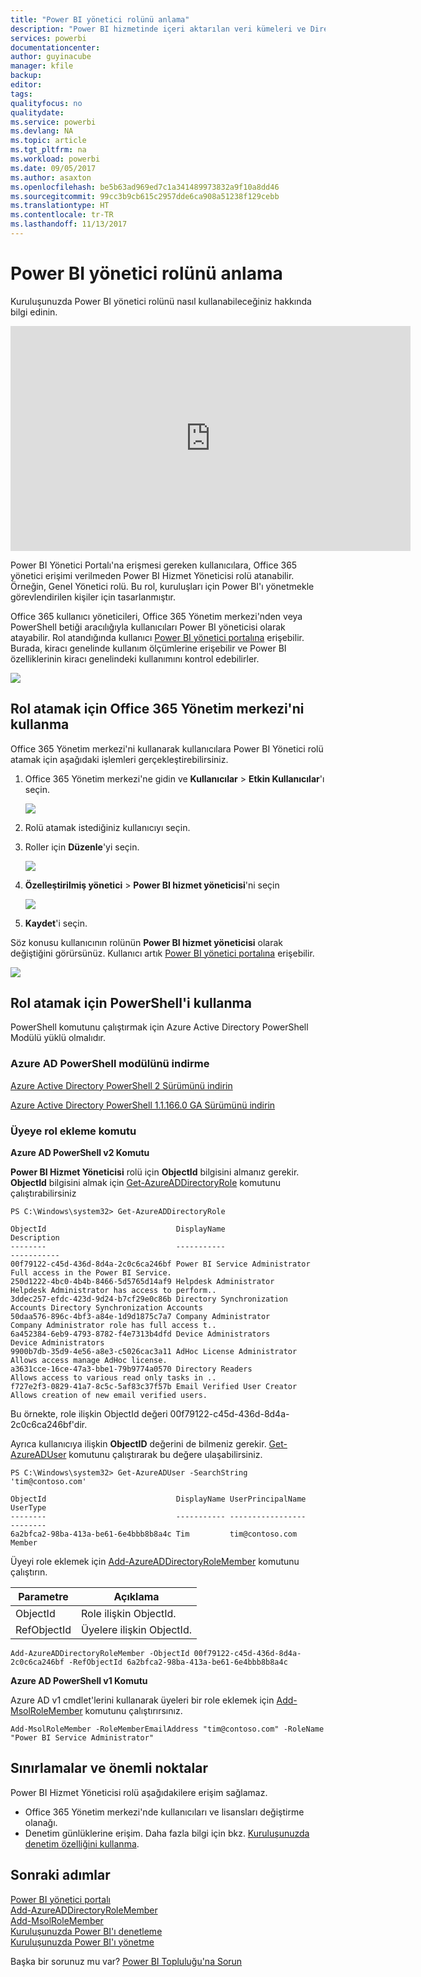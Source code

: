 ```yaml
---
title: "Power BI yönetici rolünü anlama"
description: "Power BI hizmetinde içeri aktarılan veri kümeleri ve DirectQuery için satır düzeyi güvenliği yapılandırma."
services: powerbi
documentationcenter: 
author: guyinacube
manager: kfile
backup: 
editor: 
tags: 
qualityfocus: no
qualitydate: 
ms.service: powerbi
ms.devlang: NA
ms.topic: article
ms.tgt_pltfrm: na
ms.workload: powerbi
ms.date: 09/05/2017
ms.author: asaxton
ms.openlocfilehash: be5b63ad969ed7c1a341489973832a9f10a8dd46
ms.sourcegitcommit: 99cc3b9cb615c2957dde6ca908a51238f129cebb
ms.translationtype: HT
ms.contentlocale: tr-TR
ms.lasthandoff: 11/13/2017
---
```

# <a name="understanding-the-power-bi-admin-role"></a>Power BI yönetici rolünü anlama
Kuruluşunuzda Power BI yönetici rolünü nasıl kullanabileceğiniz hakkında bilgi edinin.

<iframe width="640" height="360" src="https://www.youtube.com/embed/PQRbdJgEm3k?showinfo=0" frameborder="0" allowfullscreen></iframe>

Power BI Yönetici Portalı'na erişmesi gereken kullanıcılara, Office 365 yönetici erişimi verilmeden Power BI Hizmet Yöneticisi rolü atanabilir. Örneğin, Genel Yönetici rolü. Bu rol, kuruluşları için Power BI'ı yönetmekle görevlendirilen kişiler için tasarlanmıştır.

Office 365 kullanıcı yöneticileri, Office 365 Yönetim merkezi'nden veya PowerShell betiği aracılığıyla kullanıcıları Power BI yöneticisi olarak atayabilir. Rol atandığında kullanıcı [Power BI yönetici portalına](service-admin-portal.md) erişebilir. Burada, kiracı genelinde kullanım ölçümlerine erişebilir ve Power BI özelliklerinin kiracı genelindeki kullanımını kontrol edebilirler.

![](media/service-admin-role/powerbi-admin-portal.png)

## <a name="using-the-office-365-admin-center-to-assign-a-role"></a>Rol atamak için Office 365 Yönetim merkezi'ni kullanma
Office 365 Yönetim merkezi'ni kullanarak kullanıcılara Power BI Yönetici rolü atamak için aşağıdaki işlemleri gerçekleştirebilirsiniz.

1. Office 365 Yönetim merkezi'ne gidin ve **Kullanıcılar** > **Etkin Kullanıcılar**'ı seçin.
   
    ![](media/service-admin-role/powerbi-admin-users.png)
2. Rolü atamak istediğiniz kullanıcıyı seçin.
3. Roller için **Düzenle**'yi seçin.
   
    ![](media/service-admin-role/powerbi-admin-edit-roles.png)
4. **Özelleştirilmiş yönetici** > **Power BI hizmet yöneticisi**'ni seçin
   
    ![](media/service-admin-role/powerbi-admin-role.png)
5. **Kaydet**'i seçin.

Söz konusu kullanıcının rolünün **Power BI hizmet yöneticisi** olarak değiştiğini görürsünüz. Kullanıcı artık [Power BI yönetici portalına](service-admin-portal.md) erişebilir.

![](media/service-admin-role/powerbi-admin-role-set.png)

## <a name="using-powershell-to-assign-a-role"></a>Rol atamak için PowerShell'i kullanma
PowerShell komutunu çalıştırmak için Azure Active Directory PowerShell Modülü yüklü olmalıdır.

### <a name="download-azure-ad-powershell-module"></a>Azure AD PowerShell modülünü indirme
[Azure Active Directory PowerShell 2 Sürümünü indirin](https://github.com/Azure/azure-docs-powershell-azuread/blob/master/Azure%20AD%20Cmdlets/AzureAD/index.md)

[Azure Active Directory PowerShell 1.1.166.0 GA Sürümünü indirin](http://connect.microsoft.com/site1164/Downloads/DownloadDetails.aspx?DownloadID=59185)

### <a name="command-to-add-role-to-member"></a>Üyeye rol ekleme komutu
**Azure AD PowerShell v2 Komutu**

**Power BI Hizmet Yöneticisi** rolü için **ObjectId** bilgisini almanız gerekir. **ObjectId** bilgisini almak için [Get-AzureADDirectoryRole](https://docs.microsoft.com/powershell/azuread/v2/get-azureaddirectoryrole) komutunu çalıştırabilirsiniz

```
PS C:\Windows\system32> Get-AzureADDirectoryRole

ObjectId                             DisplayName                        Description
--------                             -----------                        -----------
00f79122-c45d-436d-8d4a-2c0c6ca246bf Power BI Service Administrator     Full access in the Power BI Service.
250d1222-4bc0-4b4b-8466-5d5765d14af9 Helpdesk Administrator             Helpdesk Administrator has access to perform..
3ddec257-efdc-423d-9d24-b7cf29e0c86b Directory Synchronization Accounts Directory Synchronization Accounts
50daa576-896c-4bf3-a84e-1d9d1875c7a7 Company Administrator              Company Administrator role has full access t..
6a452384-6eb9-4793-8782-f4e7313b4dfd Device Administrators              Device Administrators
9900b7db-35d9-4e56-a8e3-c5026cac3a11 AdHoc License Administrator        Allows access manage AdHoc license.
a3631cce-16ce-47a3-bbe1-79b9774a0570 Directory Readers                  Allows access to various read only tasks in ..
f727e2f3-0829-41a7-8c5c-5af83c37f57b Email Verified User Creator        Allows creation of new email verified users.
```

Bu örnekte, role ilişkin ObjectId değeri 00f79122-c45d-436d-8d4a-2c0c6ca246bf'dir.

Ayrıca kullanıcıya ilişkin **ObjectID** değerini de bilmeniz gerekir. [Get-AzureADUser](https://docs.microsoft.com/powershell/azuread/v2/get-azureaduser) komutunu çalıştırarak bu değere ulaşabilirsiniz.

```
PS C:\Windows\system32> Get-AzureADUser -SearchString 'tim@contoso.com'

ObjectId                             DisplayName UserPrincipalName      UserType
--------                             ----------- -----------------      --------
6a2bfca2-98ba-413a-be61-6e4bbb8b8a4c Tim         tim@contoso.com        Member
```

Üyeyi role eklemek için [Add-AzureADDirectoryRoleMember](https://docs.microsoft.com/powershell/azuread/v2/add-azureaddirectoryrolemember) komutunu çalıştırın.

| Parametre | Açıklama |
| --- | --- |
| ObjectId |Role ilişkin ObjectId. |
| RefObjectId |Üyelere ilişkin ObjectId. |

```
Add-AzureADDirectoryRoleMember -ObjectId 00f79122-c45d-436d-8d4a-2c0c6ca246bf -RefObjectId 6a2bfca2-98ba-413a-be61-6e4bbb8b8a4c
```

**Azure AD PowerShell v1 Komutu**

Azure AD v1 cmdlet'lerini kullanarak üyeleri bir role eklemek için [Add-MsolRoleMember](https://docs.microsoft.com/powershell/msonline/v1/add-msolrolemember) komutunu çalıştırırsınız.

```
Add-MsolRoleMember -RoleMemberEmailAddress "tim@contoso.com" -RoleName "Power BI Service Administrator"
```

## <a name="limitations-and-considerations"></a>Sınırlamalar ve önemli noktalar
Power BI Hizmet Yöneticisi rolü aşağıdakilere erişim sağlamaz.

* Office 365 Yönetim merkezi'nde kullanıcıları ve lisansları değiştirme olanağı.
* Denetim günlüklerine erişim. Daha fazla bilgi için bkz. [Kuruluşunuzda denetim özelliğini kullanma](service-admin-auditing.md).

## <a name="next-steps"></a>Sonraki adımlar
[Power BI yönetici portalı](service-admin-portal.md)  
[Add-AzureADDirectoryRoleMember](https://docs.microsoft.com/powershell/azuread/v2/add-azureaddirectoryrolemember)  
[Add-MsolRoleMember](https://docs.microsoft.com/powershell/msonline/v1/add-msolrolemember)  
[Kuruluşunuzda Power BI'ı denetleme](service-admin-auditing.md)  
[Kuruluşunuzda Power BI'ı yönetme](service-admin-administering-power-bi-in-your-organization.md)  

Başka bir sorunuz mu var? [Power BI Topluluğu'na Sorun](http://community.powerbi.com/)


